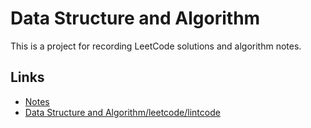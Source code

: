 # Data Structure and Algorithm

This is a project for recording LeetCode solutions and algorithm notes.


## Links

* [Notes](./notes/NOTES.md)
* [Data Structure and Algorithm/leetcode/lintcode](http://algorithm.yuanbin.me/en/index.html)
